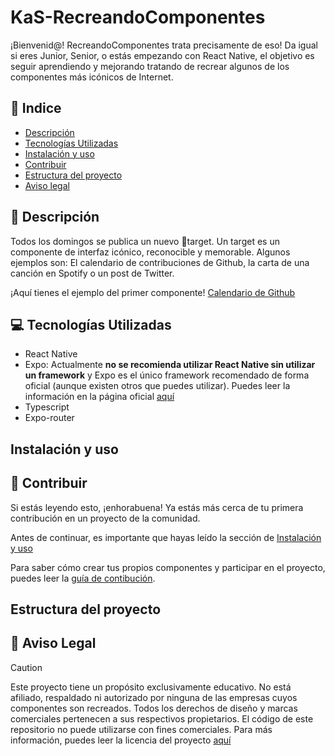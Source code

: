 # KaS-RecreandoComponentes

¡Bienvenid@! RecreandoComponentes trata precisamente de eso! Da igual si eres Junior, Senior, o estás empezando con React Native, el objetivo es seguir aprendiendo y mejorando tratando de recrear algunos de los componentes más icónicos de Internet. 



## 📝 Indice

- [Descripción](#description)
- [Tecnologías Utilizadas](#technologies)
- [Instalación y uso](#install)
- [Contribuir](#contribution)
- [Estructura del proyecto](#structure)
- [Aviso legal](#legal)

## 📝 Descripción

<a name="description"></a>
Todos los domingos se publica un nuevo 🎯target. Un target es un componente de interfaz icónico, reconocible y memorable. Algunos ejemplos son: El calendario de contribuciones de Github, la carta de una canción en Spotify o un post de Twitter.

¡Aquí tienes el ejemplo del primer componente! [Calendario de Github]()

## 💻 Tecnologías Utilizadas

<a name="technologies"></a>
- React Native
- Expo: Actualmente <b>no se recomienda utilizar React Native sin utilizar un framework</b> y Expo es el único framework recomendado de forma oficial (aunque existen otros que puedes utilizar). Puedes leer la información en la página oficial [aquí](https://reactnative.dev/blog/2024/06/25/use-a-framework-to-build-react-native-apps)
- Typescript
- Expo-router

## Instalación y uso

<a name="install"></a>

## 🤝 Contribuir

<a name="contribution"></a>
Si estás leyendo esto, ¡enhorabuena! Ya estás más cerca de tu primera contribución en un proyecto de la comunidad. 

Antes de continuar, es importante que hayas leído la sección de [Instalación y uso](#instalación-y-uso)

Para saber cómo crear tus propios componentes y participar en el proyecto, puedes leer la [guía de contibución](https://github.com/kasimxo/KaS-RecreandoComponentes/blob/main/CONTRIBUTING.md).

## Estructura del proyecto

<a name="structure"></a>
  
## 📌 Aviso Legal

<a name="legal"></a>
> [!CAUTION]
> 
> Este proyecto tiene un propósito exclusivamente educativo. No está afiliado, respaldado ni autorizado por ninguna de las empresas cuyos componentes son recreados.
> Todos los derechos de diseño y marcas comerciales pertenecen a sus respectivos propietarios.
> El código de este repositorio no puede utilizarse con fines comerciales.
> Para más información, puedes leer la licencia del proyecto [aquí](https://github.com/kasimxo/KaS-RecreandoComponentes/blob/main/LICENSE.md)
